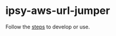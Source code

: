 # ipsy-aws-url-jumper

Follow the [steps](https://developer.chrome.com/extensions/getstarted) to develop or use.
